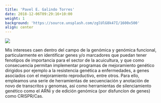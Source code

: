 ```yaml
---
title: 'Pavel E. Galindo Torres'
date: 2018-12-06T09:29:16+10:00
weight: 1
background: 'https://source.unsplash.com/zglUlG8k47I/1600x500'
align: center
---
```



![](https://genomicafuncional.cicese.mx/author/pavel-e.-galindo-torres/avatar_hu7bd65cf1de2e8729bc3c5b59c30e7aee_60836_270x270_fill_q75_lanczos_center.jpg)


Mis intereses caen dentro del campo de la genómica y genómica funcional, particularmente en identificar genes y/o marcadores que puedan tener fenotipos de importancia para el sector de la acuicultura, y que como consecuencia permitan implementar programas de mejoramiento genético dirigidos por ejemplo a la resistencia genética a enfermedades, a genes asociados con el mejoramiento reproductivo, entre otros. Para ello, empleamos una seríe de herramientas de secuenciación y anotación de novo de transcritos y genomas, asi como herramientas de silenciamiento genético como el ARNi y de edición genómica (por disfuncíon de genes) como CRISPR/Cas.
